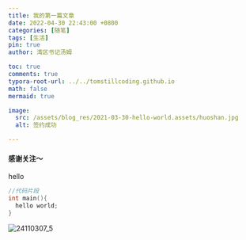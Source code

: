 ```yaml
---
title: 我的第一篇文章
date: 2022-04-30 22:43:00 +0800
categories: [随笔]
tags: [生活]
pin: true
author: 湾区书记汤姆

toc: true
comments: true
typora-root-url: ../../tomstillcoding.github.io
math: false
mermaid: true

image:
  src: /assets/blog_res/2021-03-30-hello-world.assets/huoshan.jpg
  alt: 签约成功

---
```


#### 感谢关注～ 


hello
```c++
//代码片段
int main(){
  hello world;
}
```

![24110307_5](/../Users/yang%27hua/Documents/GitHub/pkeildd.github.io/assets/blog_res/24110307_5-16513298413291-16513298490702.jpg)